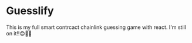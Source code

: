 # Guesslify
This is my full smart contrcact chainlink guessing game with react. I'm still on it!!😊🚀🚀
